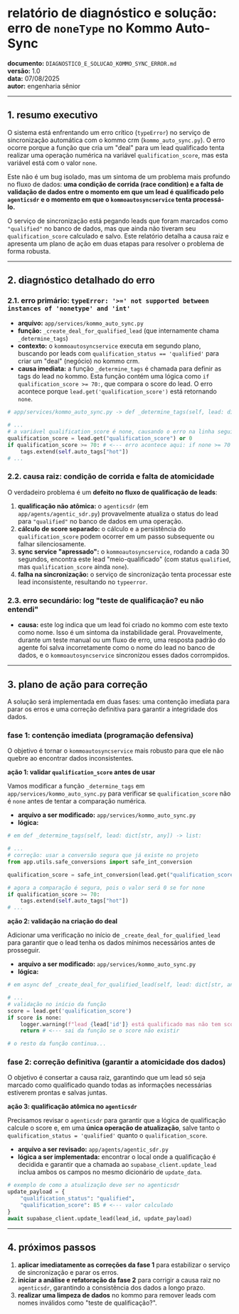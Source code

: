 
#  relatório de diagnóstico e solução: erro de `noneType` no Kommo Auto-Sync

**documento:** `DIAGNOSTICO_E_SOLUCAO_KOMMO_SYNC_ERROR.md`  
**versão:** 1.0  
**data:** 07/08/2025  
**autor:** engenharia sênior

---

## 1. resumo executivo

O sistema está enfrentando um erro crítico (`typeError`) no serviço de sincronização automática com o kommo crm (`kommo_auto_sync.py`). O erro ocorre porque a função que cria um "deal" para um lead qualificado tenta realizar uma operação numérica na variável `qualification_score`, mas esta variável está com o valor `none`.

Este não é um bug isolado, mas um sintoma de um problema mais profundo no fluxo de dados: **uma condição de corrida (race condition) e a falta de validação de dados entre o momento em que um lead é qualificado pelo `agenticsdr` e o momento em que o `kommoautosyncservice` tenta processá-lo.**

O serviço de sincronização está pegando leads que foram marcados como `"qualified"` no banco de dados, mas que ainda não tiveram seu `qualification_score` calculado e salvo. Este relatório detalha a causa raiz e apresenta um plano de ação em duas etapas para resolver o problema de forma robusta.

---

## 2. diagnóstico detalhado do erro

### 2.1. erro primário: `typeError: '>=' not supported between instances of 'nonetype' and 'int'`

-   **arquivo:** `app/services/kommo_auto_sync.py`
-   **função:** `_create_deal_for_qualified_lead` (que internamente chama `_determine_tags`)
-   **contexto:** o `kommoautosyncservice` executa em segundo plano, buscando por leads com `qualification_status == 'qualified'` para criar um "deal" (negócio) no kommo crm.
-   **causa imediata:** a função `_determine_tags` é chamada para definir as tags do lead no kommo. Esta função contém uma lógica como `if qualification_score >= 70:`, que compara o score do lead. O erro acontece porque `lead.get('qualification_score')` está retornando `none`.

```python
# app/services/kommo_auto_sync.py -> def _determine_tags(self, lead: dict[str, any]) -> list:

# ...
# a variável qualification_score é none, causando o erro na linha seguinte
qualification_score = lead.get("qualification_score") or 0
if qualification_score >= 70: # <--- erro acontece aqui: if none >= 70
    tags.extend(self.auto_tags["hot"])
# ...
```

### 2.2. causa raiz: condição de corrida e falta de atomicidade

O verdadeiro problema é um **defeito no fluxo de qualificação de leads**:

1.  **qualificação não atômica:** o `agenticsdr` (em `app/agents/agentic_sdr.py`) provavelmente atualiza o status do lead para `"qualified"` no banco de dados em uma operação.
2.  **cálculo de score separado:** o cálculo e a persistência do `qualification_score` podem ocorrer em um passo subsequente ou falhar silenciosamente.
3.  **sync service "apressado":** o `kommoautosyncservice`, rodando a cada 30 segundos, encontra este lead "meio-qualificado" (com status `qualified`, mas `qualification_score` ainda `none`).
4.  **falha na sincronização:** o serviço de sincronização tenta processar este lead inconsistente, resultando no `typeerror`.

### 2.3. erro secundário: log "teste de qualificação? eu não entendi"

-   **causa:** este log indica que um lead foi criado no kommo com este texto como nome. Isso é um sintoma da instabilidade geral. Provavelmente, durante um teste manual ou um fluxo de erro, uma resposta padrão do agente foi salva incorretamente como o nome do lead no banco de dados, e o `kommoautosyncservice` sincronizou esses dados corrompidos.

---

## 3. plano de ação para correção

A solução será implementada em duas fases: uma contenção imediata para parar os erros e uma correção definitiva para garantir a integridade dos dados.

### fase 1: contenção imediata (programação defensiva)

O objetivo é tornar o `kommoautosyncservice` mais robusto para que ele não quebre ao encontrar dados inconsistentes.

**ação 1: validar `qualification_score` antes de usar**

Vamos modificar a função `_determine_tags` em `app/services/kommo_auto_sync.py` para verificar se `qualification_score` não é `none` antes de tentar a comparação numérica.

-   **arquivo a ser modificado:** `app/services/kommo_auto_sync.py`
-   **lógica:**

```python
# em def _determine_tags(self, lead: dict[str, any]) -> list:

# ...
# correção: usar a conversão segura que já existe no projeto
from app.utils.safe_conversions import safe_int_conversion

qualification_score = safe_int_conversion(lead.get("qualification_score"), 0)

# agora a comparação é segura, pois o valor será 0 se for none
if qualification_score >= 70:
    tags.extend(self.auto_tags["hot"])
# ...
```

**ação 2: validação na criação do deal**

Adicionar uma verificação no início de `_create_deal_for_qualified_lead` para garantir que o lead tenha os dados mínimos necessários antes de prosseguir.

-   **arquivo a ser modificado:** `app/services/kommo_auto_sync.py`
-   **lógica:**

```python
# em async def _create_deal_for_qualified_lead(self, lead: dict[str, any]):

# ...
# validação no início da função
score = lead.get('qualification_score')
if score is none:
    logger.warning(f"lead {lead['id']} está qualificado mas não tem score. pulando a criação do deal por agora.")
    return # <--- sai da função se o score não existir

# o resto da função continua...
```

### fase 2: correção definitiva (garantir a atomicidade dos dados)

O objetivo é consertar a causa raiz, garantindo que um lead só seja marcado como qualificado quando todas as informações necessárias estiverem prontas e salvas juntas.

**ação 3: qualificação atômica no `agenticsdr`**

Precisamos revisar o `agenticsdr` para garantir que a lógica de qualificação calcule o score e, em uma **única operação de atualização**, salve tanto o `qualification_status = 'qualified'` quanto o `qualification_score`.

-   **arquivo a ser revisado:** `app/agents/agentic_sdr.py`
-   **lógica a ser implementada:** encontrar o local onde a qualificação é decidida e garantir que a chamada ao `supabase_client.update_lead` inclua ambos os campos no mesmo dicionário de `update_data`.

```python
# exemplo de como a atualização deve ser no agenticsdr
update_payload = {
    "qualification_status": "qualified",
    "qualification_score": 85 # <--- valor calculado
}
await supabase_client.update_lead(lead_id, update_payload)
```

---

## 4. próximos passos

1.  **aplicar imediatamente as correções da fase 1** para estabilizar o serviço de sincronização e parar os erros.
2.  **iniciar a análise e refatoração da fase 2** para corrigir a causa raiz no `agenticsdr`, garantindo a consistência dos dados a longo prazo.
3.  **realizar uma limpeza de dados** no kommo para remover leads com nomes inválidos como "teste de qualificação?".

